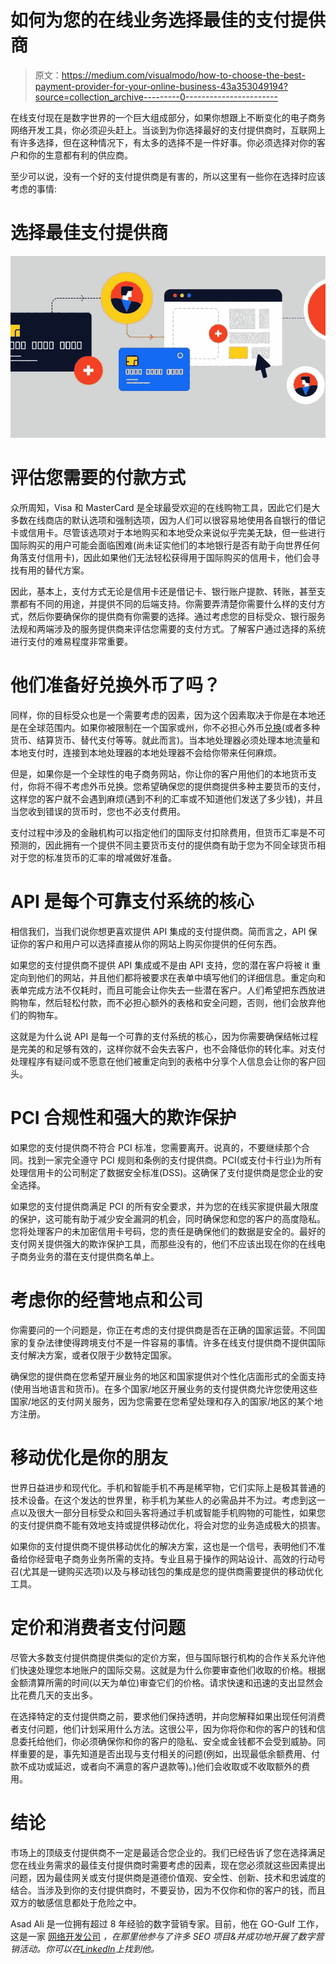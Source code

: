 # 如何为您的在线业务选择最佳的支付提供商

> 原文：<https://medium.com/visualmodo/how-to-choose-the-best-payment-provider-for-your-online-business-43a353049194?source=collection_archive---------0----------------------->

在线支付现在是数字世界的一个巨大组成部分，如果你想跟上不断变化的电子商务网络开发工具，你必须迎头赶上。当谈到为你选择最好的支付提供商时，互联网上有许多选择，但在这种情况下，有太多的选择不是一件好事。你必须选择对你的客户和你的生意都有利的供应商。

至少可以说，没有一个好的支付提供商是有害的，所以这里有一些你在选择时应该考虑的事情:

# 选择最佳支付提供商

![](img/d3ef1e7bd89eb050ab00818cbbe9c86a.png)

# 评估您需要的付款方式

众所周知，Visa 和 MasterCard 是全球最受欢迎的在线购物工具，因此它们是大多数在线商店的默认选项和强制选项，因为人们可以很容易地使用各自银行的借记卡或信用卡。尽管该选项对于本地购买和本地受众来说似乎完美无缺，但一些进行国际购买的用户可能会面临困难(尚未证实他们的本地银行是否有助于向世界任何角落支付信用卡)，因此如果他们无法轻松获得用于国际购买的信用卡，他们会寻找有用的替代方案。

因此，基本上，支付方式无论是信用卡还是借记卡、银行账户提款、转账，甚至支票都有不同的用途，并提供不同的后端支持。你需要弄清楚你需要什么样的支付方式，然后你要确保你的提供商有你需要的选择。通过考虑您的目标受众、银行服务法规和两端涉及的服务提供商来评估您需要的支付方式。了解客户通过选择的系统进行支付的难易程度非常重要。

# 他们准备好兑换外币了吗？

同样，你的目标受众也是一个需要考虑的因素，因为这个因素取决于你是在本地还是在全球范围内。如果你被限制在一个国家或州，你不必担心外币[兑换](https://visualmodo.com/blog/)(或者多种货币、结算货币、替代支付等等。就此而言)。当本地处理器必须处理本地流量和本地支付时，连接到本地处理器的本地处理器不会给你带来任何麻烦。

但是，如果你是一个全球性的电子商务网站，你让你的客户用他们的本地货币支付，你将不得不考虑外币兑换。您希望确保您的提供商提供多种主要货币的支付，这样您的客户就不会遇到麻烦(遇到不利的汇率或不知道他们发送了多少钱)，并且当您收到错误的货币时，您也不必支付费用。

支付过程中涉及的金融机构可以指定他们的国际支付扣除费用，但货币汇率是不可预测的，因此拥有一个提供不同主要货币支付的提供商有助于您为不同全球货币相对于您的标准货币的汇率的增减做好准备。

# API 是每个可靠支付系统的核心

相信我们，当我们说你想更喜欢提供 API 集成的支付提供商。简而言之，API 保证你的客户和用户可以选择直接从你的网站上购买你提供的任何东西。

如果您的支付提供商不提供 API 集成或不是由 API 支持，您的潜在客户将被 it 重定向到他们的网站，并且他们都将被要求在表单中填写他们的详细信息。重定向和表单完成方法不仅耗时，而且可能会让你失去一些潜在客户。人们希望把东西放进购物车，然后轻松付款，而不必担心额外的表格和安全问题，否则，他们会放弃他们的购物车。

这就是为什么说 API 是每一个可靠的支付系统的核心，因为你需要确保结帐过程是完美的和足够有效的，这样你就不会失去客户，也不会降低你的转化率。对支付处理程序有疑问或不愿意在他们被重定向到的表格中分享个人信息会让你的客户回头。

# PCI 合规性和强大的欺诈保护

如果您的支付提供商不符合 PCI 标准，您需要离开。说真的，不要继续那个合同。找到一家完全遵守 PCI 规则和条例的支付提供商。PCI(或支付卡行业)为所有处理信用卡的公司制定了数据安全标准(DSS)。这确保了支付提供商是您企业的安全选择。

如果您的支付提供商满足 PCI 的所有安全要求，并为您的在线买家提供最大限度的保护，这可能有助于减少安全漏洞的机会，同时确保您和您的客户的高度隐私。您将处理客户的未加密信用卡号码，您的责任是确保他们的数据是安全的。最好的支付网关提供强大的欺诈保护工具，而那些没有的，他们不应该出现在你的在线电子商务业务的潜在支付提供商名单上。

# 考虑你的经营地点和公司

你需要问的一个问题是，你正在考虑的支付提供商是否在正确的国家运营。不同国家的复杂法律使得跨境支付不是一件容易的事情。许多在线支付提供商不提供国际支付解决方案，或者仅限于少数特定国家。

确保您的提供商在您希望开展业务的地区和国家提供对个性化店面形式的全面支持(使用当地语言和货币)。在多个国家/地区开展业务的支付提供商允许您使用这些国家/地区的支付网关服务，因为您需要在您希望处理和存入的国家/地区的某个地方注册。

# 移动优化是你的朋友

世界日益进步和现代化。手机和智能手机不再是稀罕物，它们实际上是极其普通的技术设备。在这个发达的世界里，称手机为某些人的必需品并不为过。考虑到这一点以及很大一部分目标受众和回头客将通过手机或智能手机购物的可能性，如果您的支付提供商不能有效地支持或提供移动优化，将会对您的业务造成极大的损害。

如果你的支付提供商不提供移动优化的解决方案，这也是一个信号，表明他们不准备给你经营电子商务业务所需的支持。专业且易于操作的网站设计、高效的行动号召(尤其是一键购买选项)以及与移动钱包的集成是您的提供商需要提供的移动优化工具。

# 定价和消费者支付问题

尽管大多数支付提供商提供类似的定价方案，但与国际银行机构的合作关系允许他们快速处理您本地账户的国际交易。这就是为什么你要审查他们收取的价格。根据金额清算所需的时间(以天为单位)审查它们的价格。请求快速和迅速的支出显然会比花费几天的支出多。

在选择特定的支付提供商之前，要求他们保持透明，并向您解释如果出现任何消费者支付问题，他们计划采用什么方法。这很公平，因为你将你和你的客户的钱和信息委托给他们，你必须确保你和你的客户的隐私、安全或金钱都不会受到威胁。同样重要的是，事先知道是否出现与支付相关的问题(例如，出现最低余额费用、付款不成功或延迟，或者向不满意的客户退款等)。)他们会收取或不收取额外的费用。

# 结论

市场上的顶级支付提供商不一定是最适合您企业的。我们已经告诉了您在选择满足您在线业务需求的最佳支付提供商时需要考虑的因素，现在您必须就这些因素提出问题，因为最佳网关或支付提供商是道德价值观、安全性、创新、技术和忠诚度的结合。当涉及到你的支付提供商时，不要妥协，因为不仅你和你的客户的钱，而且双方的敏感信息都处于危险之中。

Asad Ali 是一位拥有超过 8 年经验的数字营销专家。目前，他在 GO-Gulf 工作，这是一家 [网络开发公司](https://www.go-gulf.ae/) *，在那里他参与了许多 SEO 项目&并成功地开展了数字营销活动。你可以在*[*LinkedIn*](https://pk.linkedin.com/in/asadaliseo)*上找到他。*